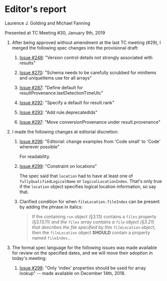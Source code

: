 # Editor's report

Laurence J. Golding and Michael Fanning

Presented at TC Meeting #30, January 9th, 2019

1. After being approved without amendment at the last TC meeting (#29), I merged the following spec changes into the provisional draft:

    1. [Issue #248](https://github.com/oasis-tcs/sarif-spec/issues/248): "Version control details not strongly associated with results"

    1. [Issue #270](https://github.com/oasis-tcs/sarif-spec/issues/270): "Schema needs to be carefully scrubbed for minItems and uniqueItems use for all arrays"

    1. [Issue #287](https://github.com/oasis-tcs/sarif-spec/issues/287): "Define default for resultProvenance.lastDetectionTimeUtc"

    1. [Issue #292](https://github.com/oasis-tcs/sarif-spec/issues/292): "Specify a default for result.rank"

    1. [Issue #293](https://github.com/oasis-tcs/sarif-spec/issues/293): "Add rule.deprecatedIds"

    1. [Issue #297](https://github.com/oasis-tcs/sarif-spec/issues/297): "Move conversionProvenance under result.provenance"

1. I made the following changes at editorial discretion:

    1. [Issue #296](https://github.com/oasis-tcs/sarif-spec/issues/296): "Editorial: change examples from 'Code small' to 'Code' wherever possible"

        For readability.

    1. [Issue #299](https://github.com/oasis-tcs/sarif-spec/issues/299): "Constraint on locations"

        The spec said that `location` had to have at least one of `fullyQualifiedLogicalName` or `logicalLocationIndex`.
        That's only true if the `location` object specifies logical location information, so say that.

    1. Clarified condition for when `fileLocation.fileIndex` can be present by adding the phrase in italics:

        > If the containing `run` object (§3.13) contains a `files` property (§3.13.11) _and the `files` array contains a `file` object (§3.21) that describes the file specified by this `fileLocation` object_, then the `fileLocation` object **SHOULD** contain a property named `fileIndex`...

1. The formal spec language for the following issues was made available for review on the specified dates, and we will move their adoption in today's meeting:

    1. [Issue #298](https://github.com/oasis-tcs/sarif-spec/issues/298): "Only 'index' properties should be used for array lookup" -- made available on December 14th, 2018.
